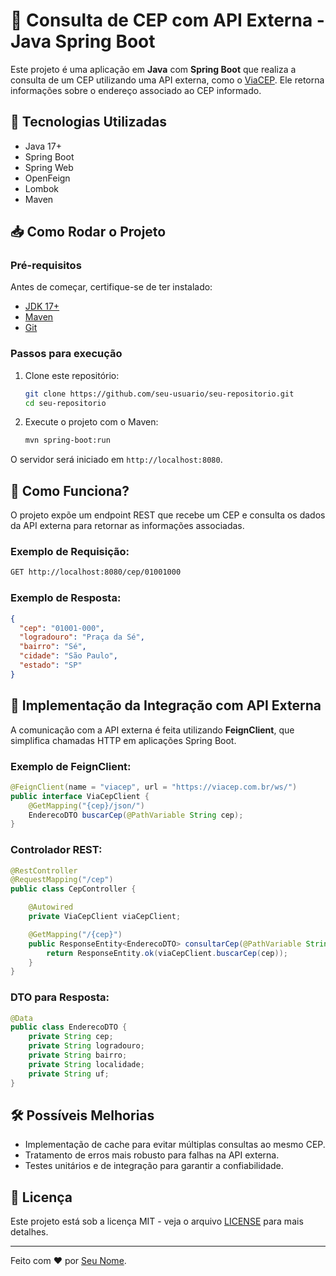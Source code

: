 # 🚀 Consulta de CEP com API Externa - Java Spring Boot

Este projeto é uma aplicação em **Java** com **Spring Boot** que realiza a consulta de um CEP utilizando uma API externa, como o [ViaCEP](https://viacep.com.br/). Ele retorna informações sobre o endereço associado ao CEP informado.

## 📌 Tecnologias Utilizadas

- Java 17+
- Spring Boot
- Spring Web
- OpenFeign
- Lombok
- Maven

## 📥 Como Rodar o Projeto

### Pré-requisitos

Antes de começar, certifique-se de ter instalado:
- [JDK 17+](https://www.oracle.com/java/technologies/javase/jdk17-archive-downloads.html)
- [Maven](https://maven.apache.org/download.cgi)
- [Git](https://git-scm.com/)

### Passos para execução

1. Clone este repositório:
   ```sh
   git clone https://github.com/seu-usuario/seu-repositorio.git
   cd seu-repositorio
   ```

2. Execute o projeto com o Maven:
   ```sh
   mvn spring-boot:run
   ```

O servidor será iniciado em `http://localhost:8080`.

## 📡 Como Funciona?

O projeto expõe um endpoint REST que recebe um CEP e consulta os dados da API externa para retornar as informações associadas.

### Exemplo de Requisição:
```sh
GET http://localhost:8080/cep/01001000
```

### Exemplo de Resposta:
```json
{
  "cep": "01001-000",
  "logradouro": "Praça da Sé",
  "bairro": "Sé",
  "cidade": "São Paulo",
  "estado": "SP"
}
```

## 🔧 Implementação da Integração com API Externa

A comunicação com a API externa é feita utilizando **FeignClient**, que simplifica chamadas HTTP em aplicações Spring Boot.

### Exemplo de FeignClient:

```java
@FeignClient(name = "viacep", url = "https://viacep.com.br/ws/")
public interface ViaCepClient {
    @GetMapping("{cep}/json/")
    EnderecoDTO buscarCep(@PathVariable String cep);
}
```

### Controlador REST:

```java
@RestController
@RequestMapping("/cep")
public class CepController {

    @Autowired
    private ViaCepClient viaCepClient;

    @GetMapping("/{cep}")
    public ResponseEntity<EnderecoDTO> consultarCep(@PathVariable String cep) {
        return ResponseEntity.ok(viaCepClient.buscarCep(cep));
    }
}
```

### DTO para Resposta:

```java
@Data
public class EnderecoDTO {
    private String cep;
    private String logradouro;
    private String bairro;
    private String localidade;
    private String uf;
}
```

## 🛠 Possíveis Melhorias

- Implementação de cache para evitar múltiplas consultas ao mesmo CEP.
- Tratamento de erros mais robusto para falhas na API externa.
- Testes unitários e de integração para garantir a confiabilidade.

## 📄 Licença

Este projeto está sob a licença MIT - veja o arquivo [LICENSE](LICENSE) para mais detalhes.

---

Feito com ❤️ por [Seu Nome](https://github.com/seu-usuario).

